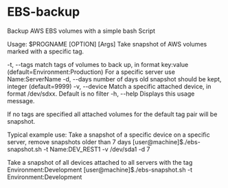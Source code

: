 # EBS-backup
Backup AWS EBS volumes with a simple bash Script

Usage:  $PROGNAME [OPTION] [Args]
Take snapshot of AWS volumes marked with a specific tag.

 -t, --tags     match tags of volumes to back up, in format
                key:value (default=Environment:Production)
                For a specific server use Name:ServerName
 -d, --days     number of days old snapshot should
                be kept, integer (default=9999)
 -v, --device   Match a specific attached device, in format
                /dev/sdxx. Default is no filter
 -h, --help     Displays this usage message.   

If no tags are specified all attached volumes for the
default tag pair will be snapshot.
 
Typical example use:
Take a snapshot of a specific device on a specific server,
remove snapshots older than 7 days
[user@machine]$./ebs-snapshot.sh -t Name:DEV_REST1 -v /dev/sda1 -d 7

Take a snapshot of all devices attached to all servers with
the tag Environment:Development
[user@machine]$./ebs-snapshot.sh -t Environment:Development
